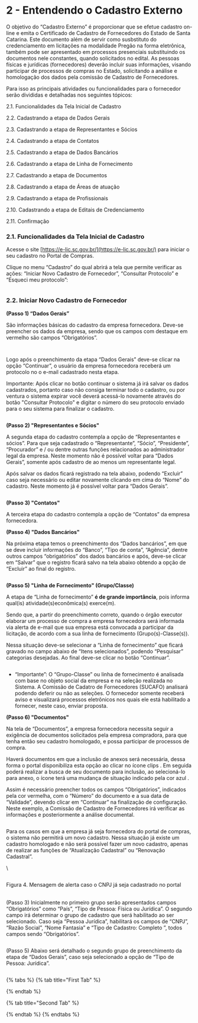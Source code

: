 # 2 - Entendendo o Cadastro Externo

O objetivo do “Cadastro Externo” é proporcionar que se efetue cadastro on-line e emita o Certificado de Cadastro de Fornecedores do Estado de Santa Catarina. Este documento além de servir como susbstituto do credenciamento em licitações na modalidade Pregão na forma eletrônica, também pode ser apresentado em processos presenciais substituindo os documentos nele constantes, quando solicitados no edital. As pessoas físicas e jurídicas (fornecedores) deverão incluir suas informações, visando participar de processos de compras no Estado, solicitando a análise e homologação dos dados pela comissão de Cadastro de Fornecedores.

Para isso as principais atividades ou funcionalidades para o fornecedor serão divididas e detalhadas nos seguintes tópicos:

2.1. Funcionalidades da Tela Inicial de Cadastro&#x20;

2.2. Cadastrando a etapa de Dados Gerais

&#x20;2.3. Cadastrando a etapa de Representantes e Sócios&#x20;

2.4. Cadastrando a etapa de Contatos&#x20;

2.5. Cadastrando a etapa de Dados Bancários

&#x20;2.6. Cadastrando a etapa de Linha de Fornecimento

&#x20;2.7. Cadastrando a etapa de Documentos&#x20;

2.8. Cadastrando a etapa de Áreas de atuação

&#x20;2.9. Cadastrando a etapa de Profissionais

&#x20;2.10. Cadastrando a etapa de Editais de Credenciamento&#x20;

2.11. Confirmação&#x20;



### 2.1. Funcionalidades da Tela Inicial de Cadastro&#x20;

Acesse o site [https://e-lic.sc.gov.br/](https://e-lic.sc.gov.br/) para iniciar o seu cadastro no Portal de Compras.

Clique no menu “Cadastro”  do qual abrirá a tela que permite verificar as ações: “Iniciar Novo Cadastro de Fornecedor”, “Consultar Protocolo” e “Esqueci meu protocolo”:

<figure><img src="../../.gitbook/assets/Capturar (4).JPG" alt=""><figcaption></figcaption></figure>

### 2.2. Iniciar Novo Cadastro de Fornecedor

**(Passo 1)  “Dados Gerais”**&#x20;

São informações básicas do cadastro da empresa fornecedora. Deve-se preencher os dados da empresa, sendo que os campos com destaque em vermelho são campos “Obrigatórios”.

<figure><img src="../../.gitbook/assets/Capturar11.JPG" alt=""><figcaption></figcaption></figure>

<figure><img src="../../.gitbook/assets/Capturar (6).JPG" alt=""><figcaption></figcaption></figure>

Logo após o preenchimento da etapa “Dados Gerais” deve-se clicar na opção “Continuar”, o usuário da empresa fornecedora receberá um protocolo no o e-mail cadastrado nesta etapa.&#x20;

Importante: Após clicar no botão continuar o sistema já irá salvar os dados cadastrados, portanto caso não consiga terminar todo o cadastro, ou por ventura o sistema expirar você deverá acessá-lo novamente através do botão "Consultar Protocolo" e digitar o número do seu protocolo enviado para o seu sistema para finalizar o cadastro.



<figure><img src="../../.gitbook/assets/Capturar (7).JPG" alt=""><figcaption></figcaption></figure>

**(Passo 2) "Representantes e Sócios"**

A segunda etapa do cadastro contempla a opção de “Representantes e sócios”. Para que seja cadastrado o “Representante”, “Sócio”, “Presidente”, “Procurador” e / ou dentre outras funções relacionados ao administrador legal da empresa. Neste momento não é possível voltar para “Dados Gerais”, somente após cadastro de ao menos um representante legal.

Após salvar os dados ficará registrado na tela abaixo, podendo “Excluir” caso seja necessário ou editar novamente clicando em cima do “Nome” do cadastro. Neste momento já é possível voltar para “Dados Gerais”.

<figure><img src="../../.gitbook/assets/Capturar (8).JPG" alt=""><figcaption></figcaption></figure>

**(Passo 3) "Contatos"**

A terceira etapa do cadastro contempla a opção de “Contatos” da empresa fornecedora.

**(Passo 4) "Dados Bancários"**

Na próxima etapa temos o preenchimento dos “Dados bancários”, em que se deve incluir informações do “Banco”, “Tipo de conta”, “Agência”, dentre outros campos “obrigatórios” dos dados bancários e após, deve-se clicar em “Salvar” que o registro ficará salvo na tela abaixo obtendo a opção de “Excluir” ao final do registro.

<figure><img src="../../.gitbook/assets/Capturar (9).JPG" alt=""><figcaption></figcaption></figure>

**(Passo 5) "Linha de Fornecimento" (Grupo/Classe)**

A etapa de “Linha de fornecimento” **é de grande importância**, pois informa qual(is) atividade(s)econômica(s) exerce(m).&#x20;

Sendo que, a partir do preenchimento correto, quando o órgão executor elaborar um processo de compra a empresa fornecedora será informada via alerta de e-mail que sua empresa está convocada a participar da licitação, de acordo com a sua linha de fornecimento (Grupo(s)-Classe(s)).&#x20;

Nessa situação deve-se selecionar a “Linha de fornecimento” que ficará gravado no campo abaixo de “Itens selecionados”, podendo “Pesquisar” categorias desejadas. Ao final deve-se clicar no botão “Continuar”.

<figure><img src="../../.gitbook/assets/Capturar (11).JPG" alt=""><figcaption></figcaption></figure>

* “Importante”: O “Grupo-Classe” ou linha de fornecimento é analisada com base no objeto social da empresa e na seleção realizada no Sistema. A Comissão de Cadatro de Fornecedores (SUCAFO) analisará podendo deferir ou não as seleções. O fornecedor somente receberá aviso e visualizará processos eletrônicos nos quais ele está habilitado a fornecer, neste caso, enviar proposta.

**(Passo 6) "Documentos"**&#x20;

Na tela de “Documentos”, a empresa fornecedora necessita seguir a exigência de documentos solicitados pela empresa compradora, para que tenha então seu cadastro homologado, e possa participar de processos de compra.

Haverá documentos em que a inclusão de anexos será necessária, dessa forma o portal disponibiliza esta opção ao clicar no ícone clips . Em seguida poderá realizar a busca de seu documento para inclusão, ao selecioná-lo para anexo, o ícone terá uma mudança de situação indicado pela cor azul .

Assim é necessário preencher todos os campos “Obrigatórios”, indicados pela cor vermelha, com o “Número” do documento e a sua data de “Validade”, devendo clicar em “Continuar” na finalização de configuração. Neste exemplo, a Comissão de Cadastro de Fornecedores irá verificar as informações e posteriormente a análise documental.

<figure><img src="../../.gitbook/assets/Capturar (12).JPG" alt=""><figcaption></figcaption></figure>





Para os casos em que a empresa já seja fornecedora do portal de compras, o sistema não permitirá um novo cadastro. Nessa situação já existe um cadastro homologado e não será possível fazer um novo cadastro, apenas de realizar as funções de “Atualização Cadastral” ou “Renovação Cadastral”.

\


<figure><img src="../../.gitbook/assets/image (2).png" alt=""><figcaption></figcaption></figure>

Figura 4. Mensagem de alerta caso o CNPJ já seja cadastrado no portal

\
(Passo 3) Inicialmente no primeiro grupo serão apresentados campos “Obrigatórios” como “País”, “Tipo de Pessoa: Física ou Jurídica”. O segundo campo irá determinar o grupo de cadastro que será habilitado ao ser selecionado. Caso seja “Pessoa Jurídica”, habilitará os campos de “CNPJ”, “Razão Social”, “Nome Fantasia” e “Tipo de Cadastro: Completo ”, todos campos sendo “Obrigatórios”.

<figure><img src="../../.gitbook/assets/Capturar.JPG" alt=""><figcaption></figcaption></figure>

(Passo 5) Abaixo será detalhado o segundo grupo de preenchimento da etapa de “Dados Gerais”, caso seja selecionado a opção de “Tipo de Pessoa: Jurídica”.



&#x20;

<figure><img src="../../.gitbook/assets/Capturar (3).JPG" alt=""><figcaption></figcaption></figure>



{% tabs %}
{% tab title="First Tab" %}

{% endtab %}

{% tab title="Second Tab" %}

{% endtab %}
{% endtabs %}
